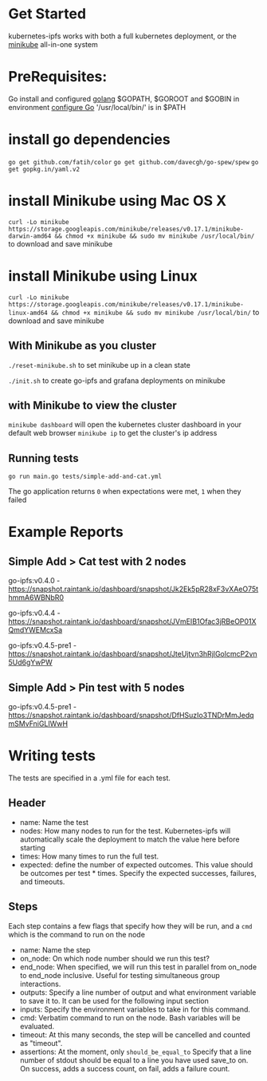 # Get Started

kubernetes-ipfs works with both a full kubernetes deployment, or the [minikube](https://kubernetes.io/docs/getting-started-guides/minikube/) all-in-one system

# PreRequisites: 

Go install and configured [golang](https://golang.org/doc/install)
$GOPATH, $GOROOT and $GOBIN in environment [configure Go](https://golang.org/doc/install)
'/usr/local/bin/' is in $PATH

# install go dependencies  

`go get github.com/fatih/color`
`go get github.com/davecgh/go-spew/spew`
`go get gopkg.in/yaml.v2`

# install Minikube using Mac OS X 

`curl -Lo minikube https://storage.googleapis.com/minikube/releases/v0.17.1/minikube-darwin-amd64 && chmod +x minikube && sudo mv minikube /usr/local/bin/` to download and save minikube 

# install Minikube using Linux 

`curl -Lo minikube https://storage.googleapis.com/minikube/releases/v0.17.1/minikube-linux-amd64 && chmod +x minikube && sudo mv minikube /usr/local/bin/` to download and save minikube 

## With Minikube as you cluster 

`./reset-minikube.sh` to set minikube up in a clean state

`./init.sh` to create go-ipfs and grafana deployments on minikube

## with Minikube to view the cluster 

`minikube dashboard` will open the kubernetes cluster dashboard in your default web browser 
`minikube ip` to get the cluster's ip address 

## Running tests

`go run main.go tests/simple-add-and-cat.yml` 

The go application returns `0` when expectations were met, `1` when they failed

# Example Reports

## Simple Add > Cat test with 2 nodes

go-ipfs:v0.4.0 - https://snapshot.raintank.io/dashboard/snapshot/Jk2Ek5pR28xF3vXAeO75thmmA6WBNbR0

go-ipfs:v0.4.4 - https://snapshot.raintank.io/dashboard/snapshot/JVmEIB1Ofac3jRBeOP01XQmdYWEMcxSa

go-ipfs:v0.4.5-pre1 - https://snapshot.raintank.io/dashboard/snapshot/JteUjtvn3hRjlGolcmcP2vn5Ud6gYwPW

## Simple Add > Pin test with 5 nodes

go-ipfs:v0.4.5-pre1 - https://snapshot.raintank.io/dashboard/snapshot/DfHSuzIo3TNDrMmJedqmSMvFniGLIWwH

# Writing tests

The tests are specified in a .yml file for each test.

## Header
* name: Name the test
* nodes: How many nodes to run for the test. Kubernetes-ipfs will automatically scale the deployment to match the value here before starting
* times: How many times to run the full test.
* expected: define the number of expected outcomes. This value should be outcomes per test * times. Specify the expected successes, failures, and timeouts.

## Steps
Each step contains a few flags that specify how they will be run, and a `cmd` which is the command to run on the node
* name: Name the step
* on_node: On which node number should we run this test?
* end_node: When specified, we will run this test in parallel from on_node to end_node inclusive. Useful for testing simultaneous group interactions.
* outputs: Specify a line number of output and what environment variable to save it to. It can be used for the following input section
* inputs: Specify the environment variables to take in for this command.
* cmd: Verbatim command to run on the node. Bash variables will be evaluated.
* timeout: At this many seconds, the step will be cancelled and counted as "timeout".
* assertions: At the moment, only `should_be_equal_to` Specify that a line number of stdout should be equal to a line you have used save_to on. On success, adds a success count, on fail, adds a failure count.

